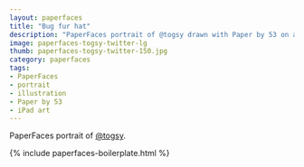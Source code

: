 ```yaml
---
layout: paperfaces
title: "Bug fur hat"
description: "PaperFaces portrait of @togsy drawn with Paper by 53 on an iPad."
image: paperfaces-togsy-twitter-lg
thumb: paperfaces-togsy-twitter-150.jpg
category: paperfaces
tags: 
- PaperFaces
- portrait
- illustration
- Paper by 53
- iPad art
---
```


PaperFaces portrait of [@togsy](http://twitter.com/togsy).

{% include paperfaces-boilerplate.html %}